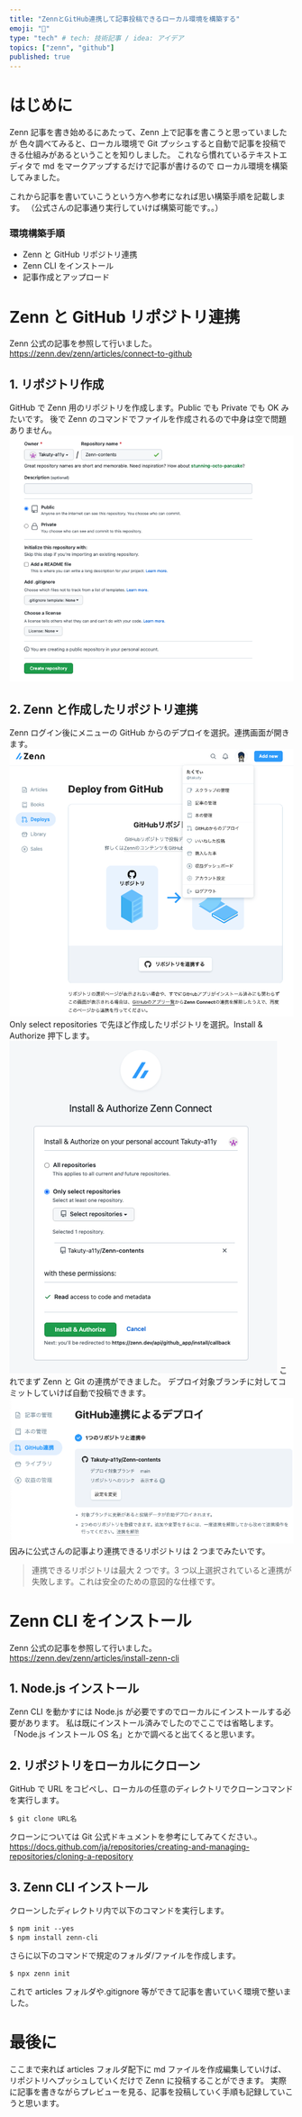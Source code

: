 ```yaml
---
title: "ZennとGitHub連携して記事投稿できるローカル環境を構築する"
emoji: "📝"
type: "tech" # tech: 技術記事 / idea: アイデア
topics: ["zenn", "github"]
published: true
---
```


# はじめに

Zenn 記事を書き始めるにあたって、Zenn 上で記事を書こうと思っていましたが
色々調べてみると、ローカル環境で Git プッシュすると自動で記事を投稿できる仕組みがあるということを知りしました。
これなら慣れているテキストエディタで md をマークアップするだけで記事が書けるので
ローカル環境を構築してみました。

これから記事を書いていこうという方へ参考になれば思い構築手順を記載します。
（公式さんの記事通り実行していけば構築可能です。。）

### 環境構築手順

- Zenn と GitHub リポジトリ連携
- Zenn CLI をインストール
- 記事作成とアップロード

# Zenn と GitHub リポジトリ連携

Zenn 公式の記事を参照して行いました。
https://zenn.dev/zenn/articles/connect-to-github

## 1. リポジトリ作成

GitHub で Zenn 用のリポジトリを作成します。Public でも Private でも OK みたいです。
後で Zenn のコマンドでファイルを作成されるので中身は空で問題ありません。
![リポジトリ作成](/images/articles/CreateRepository.png)

## 2. Zenn と作成したリポジトリ連携

Zenn ログイン後にメニューの GitHub からのデプロイを選択。連携画面が開きます。
![Git連携](/images/articles/GitHubDeploy.png)
Only select repositories で先ほど作成したリポジトリを選択。Install & Authorize 押下します。
![リポジトリ連携](/images/articles/SelectRepository.png)
これでまず Zenn と Git の連携ができました。
デプロイ対象ブランチに対してコミットしていけば自動で投稿できます。
![連携完了](/images/articles/ZennGitFinish.png)
因みに公式さんの記事より連携できるリポジトリは 2 つまでみたいです。

> 連携できるリポジトリは最大 2 つです。3 つ以上選択されていると連携が失敗します。これは安全のための意図的な仕様です。

# Zenn CLI をインストール

Zenn 公式の記事を参照して行いました。
https://zenn.dev/zenn/articles/install-zenn-cli

## 1. Node.js インストール

Zenn CLI を動かすには Node.js が必要ですのでローカルにインストールする必要があります。
私は既にインストール済みでしたのでここでは省略します。
「Node.js インストール OS 名」とかで調べると出てくると思います。

## 2. リポジトリをローカルにクローン

GitHub で URL をコピペし、ローカルの任意のディレクトリでクローンコマンドを実行します。

```shell
$ git clone URL名
```

クローンについては Git 公式ドキュメントを参考にしてみてください.。
https://docs.github.com/ja/repositories/creating-and-managing-repositories/cloning-a-repository

## 3. Zenn CLI インストール

クローンしたディレクトリ内で以下のコマンドを実行します。

```shell
$ npm init --yes
$ npm install zenn-cli
```

さらに以下のコマンドで規定のフォルダ/ファイルを作成します。

```shell
$ npx zenn init
```

これで articles フォルダや.gitignore 等ができて記事を書いていく環境で整いました。

# 最後に

ここまで来れば articles フォルダ配下に md ファイルを作成編集していけば、
リポジトリへプッシュしていくだけで Zenn に投稿することができます。
実際に記事を書きながらプレビューを見る、記事を投稿していく手順も記録していこうと思います。
